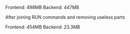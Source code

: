 Frontend: 498MB
Backend:  447MB 

After joining RUN commands and removing useless parts

Frontend: 454MB
Backend: 23.3MB
